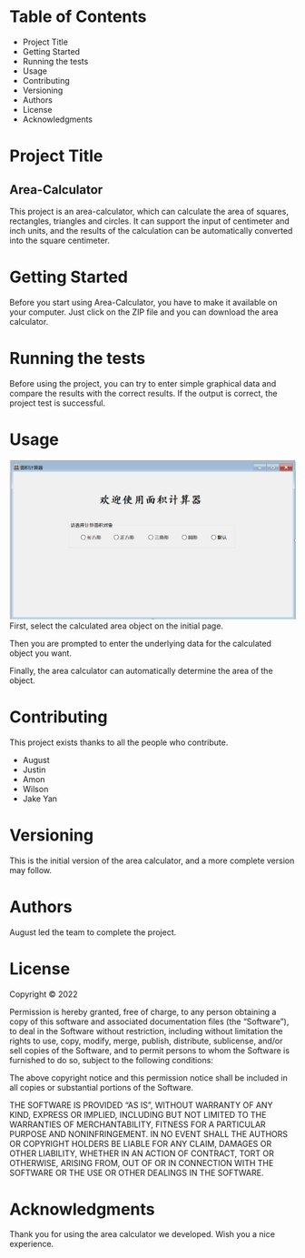 # Table of Contents
* Project Title
* Getting Started
* Running the tests
* Usage
* Contributing
* Versioning
* Authors
* License
* Acknowledgments
  
# Project Title
## Area-Calculator
This project is an area-calculator, which can calculate the area of squares, rectangles, triangles and circles. It can support the input of centimeter and inch units, and the results of the calculation can be automatically converted into the square centimeter.

# Getting Started
Before you start using Area-Calculator, you have to make it available on your computer. Just click on the ZIP file and you can download the area calculator.

# Running the tests
Before using the project, you can try to enter simple graphical data and compare the results with the correct results. If the output is correct, the project test is successful.

# Usage
![The initial page of the Area-calculator](面积计算器初始页面.png)
First, select the calculated area object on the initial page.

Then you are prompted to enter the underlying data for the calculated object you want.

Finally, the area calculator can automatically determine the area of the object.

# Contributing
This project exists thanks to all the people who contribute.
* August
* Justin
* Amon
* Wilson
* Jake Yan
  
# Versioning
This is the initial version of the area calculator, and a more complete version may follow.

# Authors
August led the team to complete the project.

# License
Copyright © 2022 <Feng Xiong>

Permission is hereby granted, free of charge, to any person obtaining a copy of this software and associated documentation files (the “Software”), to deal in the Software without restriction, including without limitation the rights to use, copy, modify, merge, publish, distribute, sublicense, and/or sell copies of the Software, and to permit persons to whom the Software is furnished to do so, subject to the following conditions:

The above copyright notice and this permission notice shall be included in all copies or substantial portions of the Software.

THE SOFTWARE IS PROVIDED “AS IS”, WITHOUT WARRANTY OF ANY KIND, EXPRESS OR IMPLIED, INCLUDING BUT NOT LIMITED TO THE WARRANTIES OF MERCHANTABILITY, FITNESS FOR A PARTICULAR PURPOSE AND NONINFRINGEMENT. IN NO EVENT SHALL THE AUTHORS OR COPYRIGHT HOLDERS BE LIABLE FOR ANY CLAIM, DAMAGES OR OTHER LIABILITY, WHETHER IN AN ACTION OF CONTRACT, TORT OR OTHERWISE, ARISING FROM, OUT OF OR IN CONNECTION WITH THE SOFTWARE OR THE USE OR OTHER DEALINGS IN THE SOFTWARE.

# Acknowledgments
Thank you for using the area calculator we developed. Wish you a nice experience.